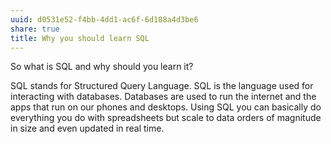 ```yaml
---
uuid: d0531e52-f4bb-4dd1-ac6f-6d188a4d3be6
share: true
title: Why you should learn SQL
---
```

So what is SQL and why should you learn it?

SQL stands for Structured Query Language. SQL is the language used for interacting with databases. Databases are used to run the internet and the apps that run on our phones and desktops. Using SQL you can basically do everything you do with spreadsheets but scale to data orders of magnitude in size and even updated in real time.
